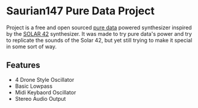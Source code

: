 
# Saurian147 Pure Data Project
Project is a free and open sourced [pure data]() powered synthesizer inspired by the [SOLAR 42](https://www.eltamusic.com/solar-42) synthesizer. It was made to try pure data's power and try to replicate the sounds of the Solar 42, but yet still trying to make it special in some sort of way.

## Features
- 4 Drone Style Oscillator 
- Basic Lowpass
- Midi Keybaord Oscillator
- Stereo Audio Output


